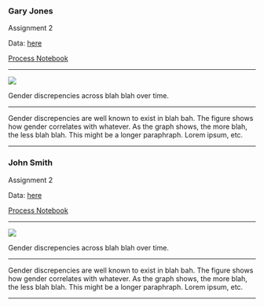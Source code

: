 ### Gary Jones

Assignment 2

Data: [here](http://databank.worldbank.org/data/download/Gender_Stats_csv.zip)  

[Process Notebook](a2-jones.pdf)

---

![](a2-jones.jpg)

Gender discrepencies across blah blah over time.  

---

Gender discrepencies are well known to exist in blah bah. The figure shows how gender correlates with whatever.  As the graph shows, the more blah, the less blah blah.  This might be a longer paraphraph.  Lorem ipsum, etc.  


---

### John Smith

Assignment 2

Data: [here](http://databank.worldbank.org/data/download/Gender_Stats_csv.zip)  

[Process Notebook](a2-smith.pdf)

---

![](a2-smith.jpg)

Gender discrepencies across blah blah over time.  

---

Gender discrepencies are well known to exist in blah bah. The figure shows how gender correlates with whatever.  As the graph shows, the more blah, the less blah blah.  This might be a longer paraphraph.  Lorem ipsum, etc.  


---

